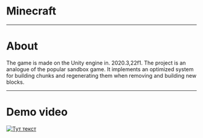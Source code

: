 # Minecraft
____
# About
The game is made on the Unity engine in. 2020.3,22f1. The project is an analogue of the popular sandbox game. It implements an optimized system for building chunks and regenerating them when removing and building new blocks.
____
# Demo video
[![Тут текст](https://i.ytimg.com/an_webp/SAFRzZXV55w/mqdefault_6s.webp?du=3000&sqp=CLjgrqcG&rs=AOn4CLDSHYsEXIeax13itaxsBe5096dFsA)](https://www.youtube.com/watch?v=SAFRzZXV55w)
